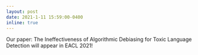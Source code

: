 ```yaml
---
layout: post
date: 2021-1-11 15:59:00-0400
inline: true
---
```


Our paper: The Ineffectiveness of Algorithmic Debiasing for Toxic Language Detection will appear in EACL 2021!